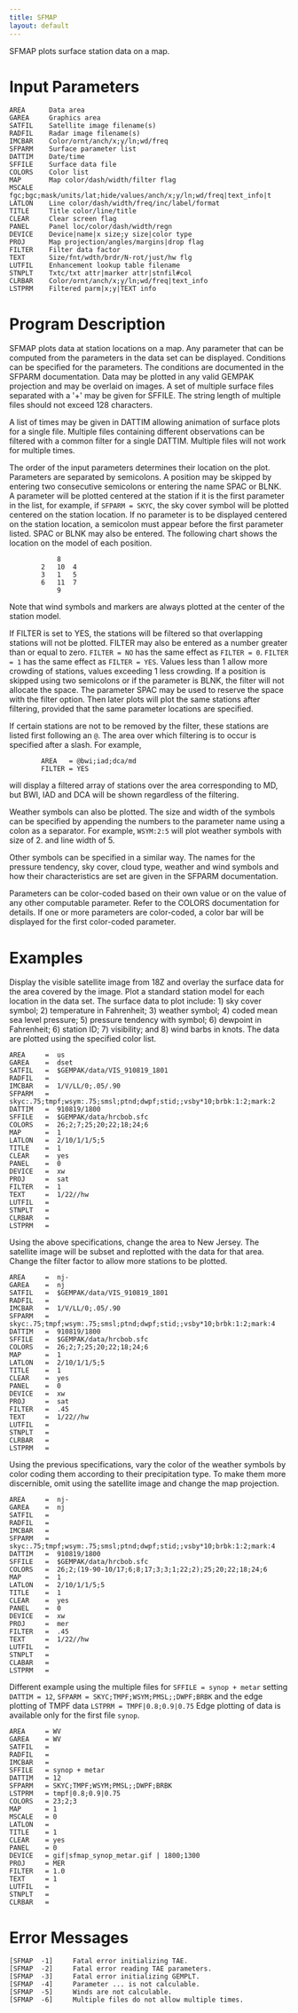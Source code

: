 ```yaml
---
title: SFMAP
layout: default
---
```


SFMAP plots surface station data on a map.

# Input Parameters
 
	AREA      Data area
	GAREA     Graphics area
	SATFIL    Satellite image filename(s)
	RADFIL    Radar image filename(s)
	IMCBAR    Color/ornt/anch/x;y/ln;wd/freq
	SFPARM    Surface parameter list
	DATTIM    Date/time
	SFFILE    Surface data file
	COLORS    Color list
	MAP       Map color/dash/width/filter flag
	MSCALE    fgc;bgc;mask/units/lat;hide/values/anch/x;y/ln;wd/freq|text_info|t
	LATLON    Line color/dash/width/freq/inc/label/format
	TITLE     Title color/line/title
	CLEAR     Clear screen flag
	PANEL     Panel loc/color/dash/width/regn
	DEVICE    Device|name|x size;y size|color type
	PROJ      Map projection/angles/margins|drop flag
	FILTER    Filter data factor
	TEXT      Size/fnt/wdth/brdr/N-rot/just/hw flg
	LUTFIL    Enhancement lookup table filename
	STNPLT    Txtc/txt attr|marker attr|stnfil#col
	CLRBAR    Color/ornt/anch/x;y/ln;wd/freq|text_info
	LSTPRM    Filtered parm|x;y|TEXT info
 
 

# Program Description
 
SFMAP plots data at station locations on a map.  Any
parameter that can be computed from the parameters in
the data set can be displayed.  Conditions can be specified
for the parameters.  The conditions are documented in the
SFPARM documentation.  Data may be plotted in any
valid GEMPAK projection and may be overlaid on images.
A set of multiple surface files separated with a '+' may be
given for SFFILE. The string length of multiple files should
not exceed 128 characters.

A list of times may be given in DATTIM allowing animation of
surface plots for a single file. Multiple files containing
different observations can be filtered with a common filter
for a single DATTIM. Multiple files will not work for multiple
times.

The order of the input parameters determines their location
on the plot.  Parameters are separated by semicolons.  A
position may be skipped by entering two consecutive semicolons
or entering the name SPAC or BLNK.  A parameter will be
plotted centered at the station if it is the first parameter
in the list, for example, if `SFPARM = SKYC`, the sky cover symbol
will be plotted centered on the station location.  If no
parameter is to be displayed centered on the station location,
a semicolon must appear before the first parameter listed.
SPAC or BLNK may also be entered.  The following chart shows
the location on the model of each position.

                8
			2	10	4
			3	1	5
			6	11	7
                9

Note that wind symbols and markers are always plotted at the center
of the station model.

If FILTER is set to YES, the stations will be filtered so that
overlapping stations will not be plotted.  FILTER may also be
entered as a number greater than or equal to zero.  `FILTER = NO`
has the same effect as `FILTER = 0`.  `FILTER = 1` has the same
effect as `FILTER = YES`.  Values less than 1 allow more crowding
of stations, values exceeding 1 less crowding.  If a position
is skipped using two semicolons or if the parameter is BLNK, the
filter will not allocate the space.  The parameter SPAC may be
used to reserve the space with the filter option.  Then later
plots will plot the same stations after filtering, provided
that the same parameter locations are specified.

If certain stations are not to be removed by the filter, these
stations are listed first following an `@`.  The area over which
filtering is to occur is specified after a slash.  For example,

			AREA   = @bwi;iad;dca/md
			FILTER = YES

will display a filtered array of stations over the area
corresponding to MD, but BWI, IAD and DCA will be shown
regardless of the filtering.

Weather symbols can also be plotted.  The size and width of
the symbols can be specified by appending the numbers to the
parameter name using a colon as a separator.  For example,
`WSYM:2:5` will plot weather symbols with size of 2. and line
width of 5.

Other symbols can be specified in a similar way.  The names for
the pressure tendency, sky cover, cloud type, weather and wind
symbols and how their characteristics are set are given in the
SFPARM documentation.

Parameters can be color-coded based on their own value or on
the value of any other computable parameter.  Refer to the
COLORS documentation for details.  If one or more parameters
are color-coded, a color bar will be displayed for the first
color-coded parameter.

 
# Examples
 
Display the visible satellite image from 18Z and overlay
	the surface data for the area covered by the image.  Plot
	a standard station model for each location in the data set.
	The surface data to plot include: 1) sky cover symbol;
	2) temperature in Fahrenheit; 3) weather symbol; 4) coded
	mean sea level pressure; 5) pressure tendency with symbol;
	6) dewpoint in Fahrenheit; 6) station ID; 7) visibility;
	and 8) wind barbs in knots.  The data are plotted using the
	specified color list.

	AREA	 =  us
	GAREA	 =  dset
	SATFIL	 =  $GEMPAK/data/VIS_910819_1801
	RADFIL	 =
	IMCBAR   =  1/V/LL/0;.05/.90
	SFPARM	 =  skyc:.75;tmpf;wsym:.75;smsl;ptnd;dwpf;stid;;vsby*10;brbk:1:2;mark:2
	DATTIM	 =  910819/1800
	SFFILE	 =  $GEMPAK/data/hrcbob.sfc
	COLORS	 =  26;2;7;25;20;22;18;24;6
	MAP	     =  1
	LATLON	 =  2/10/1/1/5;5
	TITLE	 =  1
	CLEAR	 =  yes
	PANEL	 =  0
	DEVICE	 =  xw
	PROJ	 =  sat
	FILTER	 =  1
	TEXT	 =  1/22//hw
	LUTFIL   =
	STNPLT   =
	CLRBAR	 =
	LSTPRM   =

Using the above specifications, change the area to New Jersey.
	The satellite image will be subset and replotted with the data
	for that area.  Change the filter factor to allow more stations
	to be plotted.

	AREA	 =  nj-
	GAREA	 =  nj
	SATFIL	 =  $GEMPAK/data/VIS_910819_1801
	RADFIL	 =
	IMCBAR   =  1/V/LL/0;.05/.90
	SFPARM	 =  skyc:.75;tmpf;wsym:.75;smsl;ptnd;dwpf;stid;;vsby*10;brbk:1:2;mark:4
	DATTIM	 =  910819/1800
	SFFILE	 =  $GEMPAK/data/hrcbob.sfc
	COLORS	 =  26;2;7;25;20;22;18;24;6
	MAP	     =  1
	LATLON	 =  2/10/1/1/5;5
	TITLE	 =  1
	CLEAR	 =  yes
	PANEL	 =  0
	DEVICE	 =  xw
	PROJ	 =  sat
	FILTER	 =  .45
	TEXT	 =  1/22//hw
	LUTFIL   =
	STNPLT   =
	CLRBAR   =
	LSTPRM   =

Using the previous specifications, vary the color of the weather
	symbols by color coding them according to their precipitation type.
To make them more discernible, omit using the satellite image
	and change the map projection.

	AREA	 =  nj-
	GAREA	 =  nj
	SATFIL	 =
	RADFIL	 =
	IMCBAR   =
	SFPARM	 =  skyc:.75;tmpf;wsym:.75;smsl;ptnd;dwpf;stid;;vsby*10;brbk:1:2;mark:4
	DATTIM	 =  910819/1800
	SFFILE	 =  $GEMPAK/data/hrcbob.sfc
	COLORS	 =  26;2;(19-90-10/17;6;8;17;3;3;1;22;2);25;20;22;18;24;6
	MAP	     =  1
	LATLON	 =  2/10/1/1/5;5
	TITLE	 =  1
	CLEAR	 =  yes
	PANEL	 =  0
	DEVICE	 =  xw
	PROJ	 =  mer
	FILTER	 =  .45
	TEXT	 =  1/22//hw
	LUTFIL   =
	STNPLT   =
	CLABAR   =
	LSTPRM   =

Different example using the multiple files for `SFFILE = synop + metar`
setting `DATTIM = 12`, `SFPARM = SKYC;TMPF;WSYM;PMSL;;DWPF;BRBK` and the
edge plotting of TMPF data `LSTPRM = TMPF|0.8;0.9|0.75`
Edge plotting of data is available only for the first file `synop`.

	AREA     = WV
	GAREA    = WV
	SATFIL   =
	RADFIL   =
	IMCBAR   =
	SFFILE   = synop + metar
	DATTIM   = 12
	SFPARM   = SKYC;TMPF;WSYM;PMSL;;DWPF;BRBK
	LSTPRM   = tmpf|0.8;0.9|0.75
	COLORS   = 23;2;3
	MAP      = 1
	MSCALE   = 0
	LATLON   =
	TITLE    = 1
	CLEAR    = yes
	PANEL    = 0
	DEVICE   = gif|sfmap_synop_metar.gif | 1800;1300
	PROJ     = MER
	FILTER   = 1.0
	TEXT     = 1
	LUTFIL   =
	STNPLT   =
	CLRBAR   =

# Error Messages
 
	[SFMAP  -1]     Fatal error initializing TAE.
	[SFMAP  -2]     Fatal error reading TAE parameters.
	[SFMAP  -3]     Fatal error initializing GEMPLT.
	[SFMAP  -4]     Parameter ... is not calculable.
	[SFMAP  -5]     Winds are not calculable.
	[SFMAP  -6]     Multiple files do not allow multiple times.
